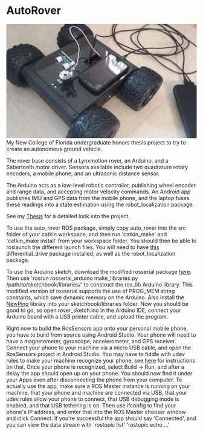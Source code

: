 # AutoRover
![Constructed Rover](https://github.com/NoahRJohnson/Thesis/blob/master/figures/roverFinished.jpg)
My New College of Florida undergraduate honors thesis project to try to create an autonomous ground vehicle.

The rover base consists of a Lynxmotion rover, an Arduino, and a Sabertooth motor driver. Sensors available include two quadrature rotary encoders, a mobile phone, and an ultrasonic distance sensor.

The Arduino acts as a low-level robotic controller, publishing wheel encoder and range data, and accepting motor velocity commands. An Android app publishes IMU and GPS data from the mobile phone, and the laptop fuses these readings into a state estimation using the robot_localization package.

See my [Thesis](https://github.com/NoahRJohnson/Thesis/blob/master/main.pdf) for a detailed look into the project. 

To use the auto_rover ROS package, simply copy auto_rover into the src folder of your catkin workspace, and then run 'catkin_make' and 'catkin_make install' from your workspace folder. You should then be able to roslaunch the different launch files. You will need to have [this](https://github.com/NoahRJohnson/differential-drive) differential_drive package installed, as well as the robot_localization package.

To use the Arduino sketch, download the modified rosserial package [here](https://github.com/NoahRJohnson/rosserial). Then use 'rosrun rosserial_arduino make_libraries.py /path/to/sketchbook/libraries/' to construct the ros_lib Arduino library. This modified version of rosserial supports the use of PROG_MEM string constants, which save dynamic memory on the Arduino. Also install the [NewPing](http://playground.arduino.cc/Code/NewPing) library into your sketchbook/libraries folder. Now you should be good to go, so open rover_sketch.ino in the Arduino IDE, connect your Arduino board with a USB printer cable, and upload the program. 

Right now to build the RosSensors app onto your personal mobile phone, you have to build from source using Android Studio. Your phone will need to have a magnetometer, gyroscope, accelerometer, and GPS receiver. Connect your phone to your machine via a micro USB cable, and open the RosSensors project in Android Studio. You may have to fiddle with udev rules to make your machine recognize your phone, see [here](https://developer.android.com/studio/run/device.html) for instructions on that. Once your phone is recognized, select Build -> Run, and after a delay the app should open up on your phone. You should now find it under your Apps even after disconnecting the phone from your computer. To actually use the app, make sure a ROS Master instance is running on your machine, that your phone and machine are connected via USB, that your udev rules allow your phone to connect, that USB debugging mode is enabled, and that USB tethering is on. Then use ifconfig to find your phone's IP address, and enter that into the ROS Master chooser window and click Connect. If you're successful the app should say 'Connected', and you can view the data stream with 'rostopic list' 'rostopic echo ...'
